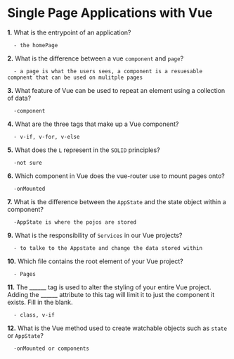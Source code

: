# Single Page Applications with Vue

**1.** What is the entrypoint of an application?
<!-- enter you answer in the space below -->
```
  - the homePage
```
**2.** What is the difference between a vue `component` and `page`?
<!-- enter you answer in the space below -->
```
  - a page is what the users sees, a component is a resuesable compnent that can be used on mulitple pages
```
**3.** What feature of Vue can be used to repeat an element using a collection of data?
<!-- enter you answer in the space below -->
```
  -component
```
**4.** What are the three tags that make up a Vue component?
<!-- enter you answer in the space below -->
```
  - v-if, v-for, v-else
```
**5.** What does the `L` represent in the `SOLID` principles?
<!-- enter you answer in the space below -->
```
  -not sure
```
**6.** Which component in Vue does the vue-router use to mount pages onto?
<!-- enter you answer in the space below -->
```
  -onMounted
```
**7.** What is the difference between the `AppState` and the state object within a component?
<!-- enter you answer in the space below -->
```
  -AppState is where the pojos are stored
```
**9.** What is the responsibility of `Services` in our Vue projects?
<!-- enter you answer in the space below -->
```
  - to talke to the Appstate and change the data stored within
```
**10.** Which file contains the root element of your Vue project?
<!-- enter you answer in the space below -->
```
  - Pages
```
**11.** The ______ tag is used to alter the styling of your entire Vue project.  Adding the ______ attribute to this tag will limit it to just the component it exists.  Fill in the blank.
<!-- enter you answer in the space below -->
```
  - class, v-if
```
**12.** What is the Vue method used to create watchable objects such as `state` or `AppState`?
<!-- enter you answer in the space below -->
```
  -onMounted or components 
```